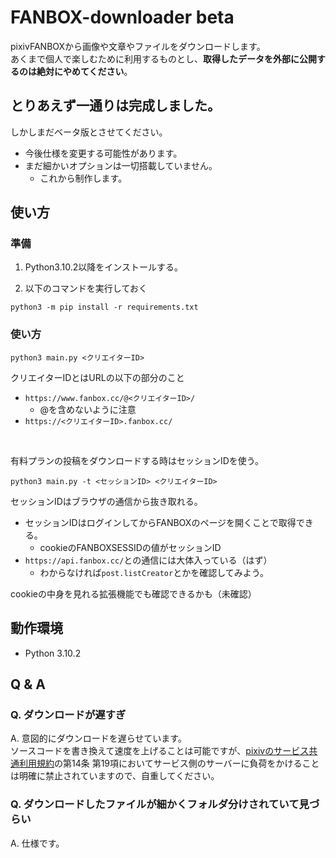 # FANBOX-downloader beta
pixivFANBOXから画像や文章やファイルをダウンロードします。\
あくまで個人で楽しむために利用するものとし、**取得したデータを外部に公開するのは絶対にやめてください**。

## とりあえず一通りは完成しました。
しかしまだベータ版とさせてください。
- 今後仕様を変更する可能性があります。
- まだ細かいオプションは一切搭載していません。
  - これから制作します。

## 使い方
### 準備
1. Python3.10.2以降をインストールする。

1. 以下のコマンドを実行しておく
```
python3 -m pip install -r requirements.txt
```

### 使い方
```
python3 main.py <クリエイターID>
```
クリエイターIDとはURLの以下の部分のこと
- `https://www.fanbox.cc/@<クリエイターID>/`
  - @を含めないように注意
- `https://<クリエイターID>.fanbox.cc/`

<br>

有料プランの投稿をダウンロードする時はセッションIDを使う。
```
python3 main.py -t <セッションID> <クリエイターID>
```
セッションIDはブラウザの通信から抜き取れる。
- セッションIDはログインしてからFANBOXのページを開くことで取得できる。
  - cookieのFANBOXSESSIDの値がセッションID
- `https://api.fanbox.cc/`との通信には大体入っている（はず）
  - わからなければ`post.listCreator`とかを確認してみよう。

cookieの中身を見れる拡張機能でも確認できるかも（未確認）


## 動作環境
- Python 3.10.2

## Q & A
### Q. ダウンロードが遅すぎ
A. 意図的にダウンロードを遅らせています。\
ソースコードを書き換えて速度を上げることは可能ですが、[pixivのサービス共通利用規約](https://policies.pixiv.net/)の第14条 第19項においてサービス側のサーバーに負荷をかけることは明確に禁止されていますので、自重してください。

### Q. ダウンロードしたファイルが細かくフォルダ分けされていて見づらい
A. 仕様です。
